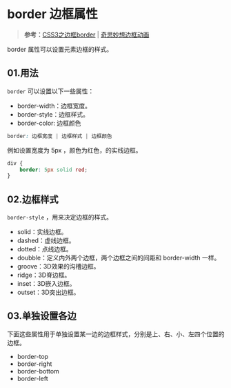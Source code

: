 # border 边框属性

> **参考：**[CSS3之边框border](https://juejin.cn/post/6844904101382357000) | [奇思妙想边框动画](https://juejin.cn/post/6918921604160290830)

border 属性可以设置元素边框的样式。

## 01.用法

`border` 可以设置以下一些属性：

- border-width：边框宽度。
- border-style：边框样式。
- border-color: 边框颜色

```css
border: 边框宽度 | 边框样式 | 边框颜色
```

例如设置宽度为 5px ，颜色为红色，的实线边框。

```css
div {
    border: 5px solid red;
}
```

## 02.边框样式

`border-style` ，用来决定边框的样式。

- solid：实线边框。
- dashed：虚线边框。
- dotted：点线边框。
- doubble：定义内外两个边框，两个边框之间的间距和 border-width 一样。
- groove：3D效果的沟槽边框。
- ridge：3D脊边框。
- inset：3D嵌入边框。
- outset：3D突出边框。

## 03.单独设置各边

下面这些属性用于单独设置某一边的边框样式，分别是上、右、小、左四个位置的边框。

- border-top
- border-right
- border-bottom
- border-left

